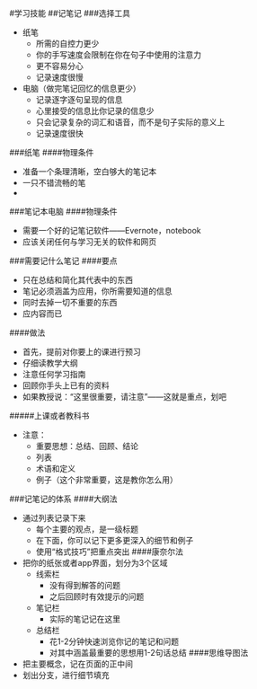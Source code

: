 #学习技能
##记笔记
###选择工具
- 纸笔
    - 所需的自控力更少
    - 你的手写速度会限制在你在句子中使用的注意力
    - 更不容易分心
    - 记录速度很慢
- 电脑（做完笔记回忆的信息更少）
    - 记录逐字逐句呈现的信息
    - 心里接受的信息比你记录的信息少
    - 只会记录复杂的词汇和语音，而不是句子实际的意义上
    - 记录速度很快

###纸笔
####物理条件
- 准备一个条理清晰，空白够大的笔记本
- 一只不错流畅的笔
- 

###笔记本电脑
####物理条件
- 需要一个好的记笔记软件——Evernote，notebook
- 应该关闭任何与学习无关的软件和网页

###需要记什么笔记
####要点
- 只在总结和简化其代表中的东西
- 笔记必须涵盖为应用，你所需要知道的信息
- 同时去掉一切不重要的东西
- 应内容而已

####做法
- 首先，提前对你要上的课进行预习
- 仔细读教学大纲
- 注意任何学习指南
- 回顾你手头上已有的资料
- 如果教授说：“这里很重要，请注意”——这就是重点，划吧

#####上课或者教科书
- 注意：
    - 重要思想：总结、回顾、结论
    - 列表
    - 术语和定义
    - 例子（这个非常重要，这是教你怎么用）

###记笔记的体系
####大纲法
- 通过列表记录下来
    - 每个主要的观点，是一级标题
    - 在下面，你可以记下更多更深入的细节和例子
    - 使用“格式技巧”把重点突出
####康奈尔法
- 把你的纸张或者app界面，划分为3个区域
    - 线索栏
      - 没有得到解答的问题
      - 之后回顾时有效提示的问题
    - 笔记栏
      - 实际的笔记记在这里
    - 总结栏
      - 花1-2分钟快速浏览你记的笔记和问题
      - 对其中涵盖最重要的思想用1-2句话总结
####思维导图法
- 把主要概念，记在页面的正中间
- 划出分支，进行细节填充